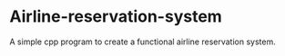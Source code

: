 # Airline-reservation-system
A simple cpp program to create a functional airline reservation system.
